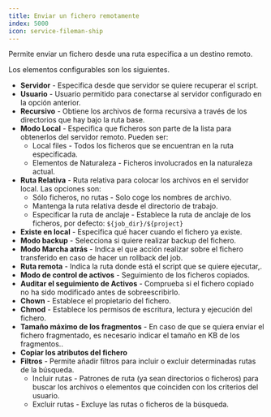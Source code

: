 ```yaml
---
title: Enviar un fichero remotamente
index: 5000
icon: service-fileman-ship
---
```


Permite enviar un fichero desde una ruta especifica a un destino remoto.

Los elementos configurables son los siguientes.

- **Servidor** - Especifica desde que servidor se quiere recuperar el script.
- **Usuario** - Usuario permitido para conectarse al servidor configurado en la opción anterior.
- **Recursivo** - Obtiene los archivos de forma recursiva a través de los directorios que hay bajo la ruta base.
- **Modo Local** - Especifica que ficheros son parte de la lista para obtenerlos del servidor remoto. Pueden ser:
   - Local files - Todos los ficheros que se encuentran en la ruta especificada.
   - Elementos de Naturaleza - Ficheros involucrados en la naturaleza actual.
- **Ruta Relativa** - Ruta relativa para colocar los archivos en el servidor local. Las opciones son:
   - Sólo ficheros, no rutas - Solo coge los nombres de archivo.
   - Mantenga la ruta relativa desde el directorio de trabajo.
   - Especificar la ruta de anclaje -  Establece la ruta de anclaje de los ficheros, por defecto: `${job_dir}/${project}`
- **Existe en local** - Especifica qué hacer cuando el fichero ya existe.
- **Modo backup** - Selecciona si quiere realizar backup del fichero.
- **Modo Marcha atrás** - Indica el que acción realizar sobre el fichero transferido en caso de hacer un rollback del job.
- **Ruta remota** - Indica la ruta donde está el script que se quiere ejecutar,.
- **Modo de control de activos** - Seguimiento de los ficheros copiados.
- **Auditar el seguimiento de Activos** - Comprueba si el fichero copiado no ha sido modificado antes de sobreescribirlo.
- **Chown** - Establece el propietario del fichero.
- **Chmod** - Establece los permisos de escritura, lectura y ejecución del fichero.
- **Tamaño máximo de los fragmentos** - En caso de que se quiera enviar el fichero fragmentado, es necesario indicar el
  tamaño en KB de los fragmentos..
- **Copiar los atributos del fichero**
- **Filtros** - Permite añadir filtros para incluir o excluir determinadas rutas de la búsqueda.
     - Incluir rutas - Patrones de ruta (ya sean directorios o ficheros) para buscar los archivos o elementos que
       coinciden con los criterios del usuario.
     - Excluir rutas - Excluye las rutas o ficheros de la búsqueda.
